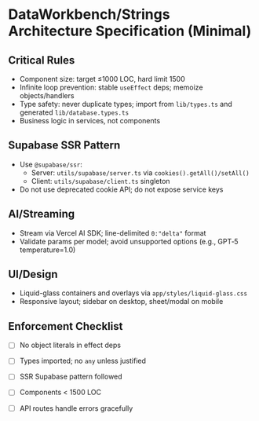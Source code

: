 # DataWorkbench/Strings Architecture Specification (Minimal)

## Critical Rules
- Component size: target ≤1000 LOC, hard limit 1500
- Infinite loop prevention: stable `useEffect` deps; memoize objects/handlers
- Type safety: never duplicate types; import from `lib/types.ts` and generated `lib/database.types.ts`
- Business logic in services, not components

## Supabase SSR Pattern
- Use `@supabase/ssr`:
  - Server: `utils/supabase/server.ts` via `cookies().getAll()/setAll()`
  - Client: `utils/supabase/client.ts` singleton
- Do not use deprecated cookie API; do not expose service keys

## AI/Streaming
- Stream via Vercel AI SDK; line-delimited `0:"delta"` format
- Validate params per model; avoid unsupported options (e.g., GPT‑5 temperature=1.0)

## UI/Design
- Liquid-glass containers and overlays via `app/styles/liquid-glass.css`
- Responsive layout; sidebar on desktop, sheet/modal on mobile

## Enforcement Checklist
- [ ] No object literals in effect deps
- [ ] Types imported; no `any` unless justified
- [ ] SSR Supabase pattern followed
- [ ] Components < 1500 LOC
- [ ] API routes handle errors gracefully

